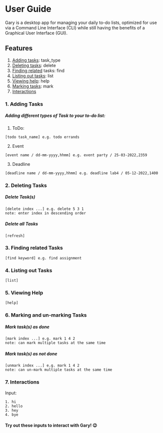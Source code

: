 # User Guide
Gary is a desktop app for managing your daily to-do lists, optimized for use via a Command Line Interface (CLI) while still having the benefits of a Graphical User Interface (GUI). 

## Features 
1. [Adding tasks](https://github.com/vanessaxuuan/ip/blob/master/docs/README.md#adding-tasks): task_type
2. [Deleting tasks](https://github.com/vanessaxuuan/ip/blob/master/docs/README.md#deleting-tasks): delete
3. [Finding related](https://github.com/vanessaxuuan/ip/blob/master/docs/README.md#finding-related-tasks) tasks: find
4. [Listing out tasks](https://github.com/vanessaxuuan/ip/blob/master/docs/README.md#listing-out-tasks): list
5. [Viewing help](https://github.com/vanessaxuuan/ip/blob/master/docs/README.md#viewing-help): help
6. [Marking tasks](https://github.com/vanessaxuuan/ip/blob/master/docs/README.md#marking-and-un-marking-tasks): mark
7. [Interactions](https://github.com/vanessaxuuan/ip/blob/master/docs/README.md#interactions) 

### 1. Adding Tasks

##### Adding different types of Task to your to-do list:

1. ToDo: 

```
[todo task_name] e.g. todo errands
```

2. Event

```
[event name / dd-mm-yyyy,hhmm] e.g. event party / 25-03-2022,2359
```

3. Deadline

```
[deadline name / dd-mm-yyyy,hhmm] e.g. deadline lab4 / 05-12-2022,1400
```

### 2. Deleting Tasks

##### Delete Task(s)

```
[delete index ...] e.g. delete 5 3 1
note: enter index in descending order

```

##### Delete all Tasks

```
[refresh]
```

### 3. Finding related Tasks
```
[find keyword] e.g. find assignment
```

### 4. Listing out Tasks
```
[list]
```
 
### 5. Viewing Help
```
[help]
```

### 6. Marking and un-marking Tasks

##### Mark task(s) as done

```
[mark index ...] e.g. mark 1 4 2
note: can mark multiple tasks at the same time 
```

##### Mark task(s) as not done

```
[unmark index ...] e.g. mark 1 4 2
note: can un-mark multiple tasks at the same time 
```


### 7. Interactions

Input:
```
1. hi
2. hello
3. hey
4. bye
```
#### Try out these inputs to interact with Gary! 😉
